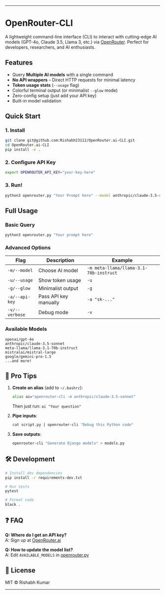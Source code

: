 

---

# OpenRouter-CLI 

A lightweight command-line interface (CLI) to interact with cutting-edge AI models (GPT-4o, Claude 3.5, Llama 3, etc.) via [OpenRouter](https://openrouter.ai/). Perfect for developers, researchers, and AI enthusiasts.



## Features

- Query **Multiple AI models** with a single command
- **No API wrappers** – Direct HTTP requests for minimal latency
- **Token usage stats** (`--usage` flag)
- Colorful terminal output (or minimalist `--glow` mode)
- Zero-config setup (just add your API key)
- Built-in model validation

## Quick Start

### 1. Install
```bash
git clone git@github.com:Rishabh23112/OpenRouter.ai-CLI.git
cd OpenRouter.ai-CLI
pip install -e . 
```

### 2. Configure API Key
```bash
export OPENROUTER_API_KEY="your-key-here"  
```

### 3. Run!
```bash
python3 openrouter.py "Your Prompt here" --model anthropic/claude-3.5-sonnet #model name
```

## Full Usage

### Basic Query
```bash
python3 openrouter.py "Your prompt here"
```

### Advanced Options
| Flag               | Description                          | Example                                |
|--------------------|--------------------------------------|----------------------------------------|
| `-m/--model`       | Choose AI model                      | `-m meta-llama/llama-3.1-70b-instruct` |
| `-u/--usage`       | Show token usage                     | `-u`                                   |
| `-g/--glow`        | Minimalist output                    | `-g`                                   |
| `-a/--api-key`     | Pass API key manually                | `-a "sk-..."`                          |
| `-v/--verbose`     | Debug mode                           | `-v`                                   |

### Available Models
```text
openai/gpt-4o
anthropic/claude-3.5-sonnet
meta-llama/llama-3.1-70b-instruct
mistralai/mistral-large
google/gemini-pro-1.5
...and more!
```


## 🌟 Pro Tips

1. **Create an alias** (add to `~/.bashrc`):
   ```bash
   alias ai="openrouter-cli -m anthropic/claude-3.5-sonnet"
   ```
   Then just run: `ai "Your question"`

2. **Pipe inputs**:
   ```bash
   cat script.py | openrouter-cli "Debug this Python code"
   ```

3. **Save outputs**:
   ```bash
   openrouter-cli "Generate Django models" > models.py
   ```

## 🛠️ Development

```bash
# Install dev dependencies
pip install -r requirements-dev.txt

# Run tests
pytest

# Format code
black .
```

## ❓ FAQ

**Q: Where do I get an API key?**  
A: Sign up at [OpenRouter.ai](https://openrouter.ai/keys)

**Q: How to update the model list?**  
A: Edit `AVAILABLE_MODELS` in [openrouter.py](openrouter.py)

## 📜 License
MIT © Rishabh Kumar  

---


